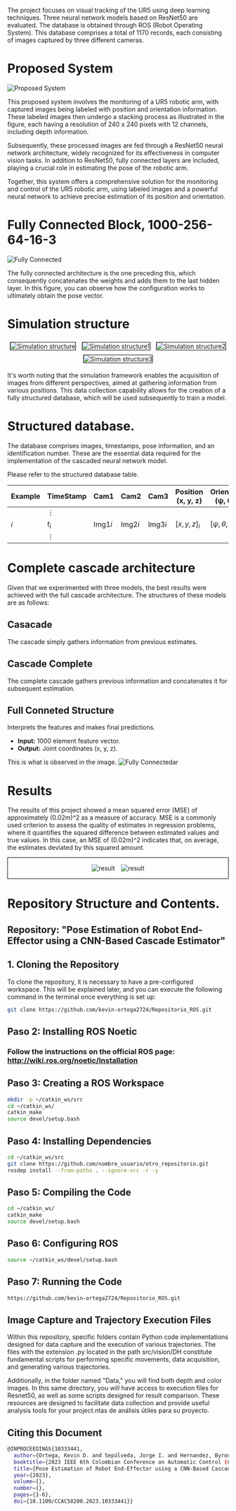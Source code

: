 The project focuses on visual tracking of the UR5 using deep learning techniques. Three neural network models based on ResNet50 are evaluated. The database is obtained through ROS (Robot Operating System). This database comprises a total of 1170 records, each consisting of images captured by three different cameras.


# Proposed System

![Proposed System](figuras/sistema_propuestoa.svg)

This proposed system involves the monitoring of a UR5 robotic arm, with captured images being labeled with position and orientation information. These labeled images then undergo a stacking process as illustrated in the figure, each having a resolution of 240 x 240 pixels with 12 channels, including depth information.

Subsequently, these processed images are fed through a ResNet50 neural network architecture, widely recognized for its effectiveness in computer vision tasks. In addition to ResNet50, fully connected layers are included, playing a crucial role in estimating the pose of the robotic arm.

Together, this system offers a comprehensive solution for the monitoring and control of the UR5 robotic arm, using labeled images and a powerful neural network to achieve precise estimation of its position and orientation.

# Fully Connected Block, 1000-256-64-16-3

![Fully Connected](figuras/cnn1.svg)

The fully connected architecture is the one preceding this, which consequently concatenates the weights and adds them to the last hidden layer. In this figure, you can observe how the configuration works to ultimately obtain the pose vector.

# Simulation structure

<div align="center">
  <img src="figuras/ec.png" alt="Simulation structure" style="border: 1px solid black; margin: 5px;">
  <img src="figuras/p1.png" alt="Simulation structure1" style="border: 1px solid black; margin: 5px;">
  <img src="figuras/p2.png" alt="Simulation structure2" style="border: 1px solid black; margin: 5px;">
  <img src="figuras/p3.png" alt="Simulation structure3" style="border: 1px solid black; margin: 5px;">
</div>

It's worth noting that the simulation framework enables the acquisition of images from different perspectives, aimed at gathering information from various positions. This data collection capability allows for the creation of a fully structured database, which will be used subsequently to train a model.

# Structured database.

The database comprises images, timestamps, pose information, and an identification number. These are the essential data required for the implementation of the cascaded neural network model.

Please refer to the structured database table.

| Example | TimeStamp | Cam1 | Cam2 | Cam3 | Position (x, y, z) | Orientation (ψ, θ, φ) | Joints (q1..q6) |
|---------|-----------|------|------|------|---------------------|------------------------|------------------|
|         | $\vdots$  |      |      |      |                     |                        |                  |
| $i$     | $t_{i}$   | Img1${i}$ | Img2${i}$ | Img3${i}$ | $[x, y, z]_{i}$ | $[ψ, θ, φ]_{i}$ | $[q1..q6]_{i}$ |
|         | $\vdots$  |      |      |      |                     |                        |                  |

# Complete cascade architecture


Given that we experimented with three models, the best results were achieved with the full cascade architecture. The structures of these models are as follows:

## Casacade
The cascade simply gathers information from previous estimates.

## Cascade Complete
The complete cascade gathers previous information and concatenates it for subsequent estimation.

## Full Conneted Structure
Interprets the features and makes final predictions.

- **Input:** 1000 element feature vector.
- **Output:** Joint coordinates \(x, y, z\).

This is what is observed in the image.
![Fully Connectedar](figuras/est_full.svg)

# Results

The results of this project showed a mean squared error (MSE) of approximately (0.02m)^2 as a measure of accuracy. MSE is a commonly used criterion to assess the quality of estimates in regression problems, where it quantifies the squared difference between estimated values and true values. In this case, an MSE of (0.02m)^2 indicates that, on average, the estimates deviated by this squared amount.

<div align="center" style="border: 1px solid black; padding: 10px;">
  <img src="figuras/Val_loss_all.svg" alt="result" style="margin: 5px;">
  <img src="figuras/grafic3d.svg" alt="result" style="margin: 5px;">
</div>

# Repository Structure and Contents.
## Repository: "Pose Estimation of Robot End-Effector using a CNN-Based Cascade Estimator"

## 1. Cloning the Repository

To clone the repository, it is necessary to have a pre-configured workspace. This will be explained later, and you can execute the following command in the terminal once everything is set up:

```bash
git clone https://github.com/kevin-ortega2724/Repositorio_ROS.git 
```



## Paso 2: Installing ROS Noetic
### Follow the instructions on the official ROS page: http://wiki.ros.org/noetic/Installation

## Paso 3: Creating a ROS Workspace
```bash
mkdir -p ~/catkin_ws/src
cd ~/catkin_ws/
catkin_make
source devel/setup.bash
```

## Paso 4: Installing Dependencies
```bash
cd ~/catkin_ws/src
git clone https://github.com/nombre_usuario/otro_repositorio.git
rosdep install --from-paths . --ignore-src -r -y
```

## Paso 5: Compiling the Code
```bash
cd ~/catkin_ws/
catkin_make
source devel/setup.bash
```

## Paso 6: Configuring ROS
```bash
source ~/catkin_ws/devel/setup.bash
```

## Paso 7: Running the Code
```bash
https://github.com/kevin-ortega2724/Repositorio_ROS.git
```

## Image Capture and Trajectory Execution Files

Within this repository, specific folders contain Python code implementations designed for data capture and the execution of various trajectories. The files with the extension .py located in the path src/vision/DH constitute fundamental scripts for performing specific movements, data acquisition, and generating various trajectories.

Additionally, in the folder named "Data," you will find both depth and color images. In this same directory, you will have access to execution files for Resnet50, as well as some scripts designed for result comparison. These resources are designed to facilitate data collection and provide useful analysis tools for your project.ntas de análisis útiles para su proyecto.
 
 ## Citing this Document 
```bash
@INPROCEEDINGS{10333441,
  author={Ortega, Kevin D. and Sepúlveda, Jorge I. and Hernandez, Byron and Holguín, German A. and Medeiros, Henry},
  booktitle={2023 IEEE 6th Colombian Conference on Automatic Control (CCAC)}, 
  title={Pose Estimation of Robot End-Effector using a CNN-Based Cascade Estimator}, 
  year={2023},
  volume={},
  number={},
  pages={1-6},
  doi={10.1109/CCAC58200.2023.10333441}}
  ```